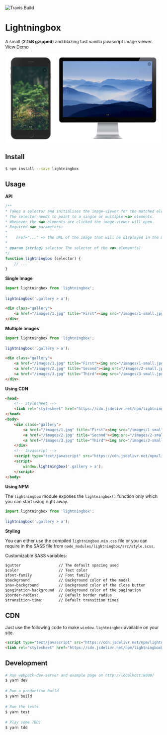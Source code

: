 ![Travis Build](https://travis-ci.org/leventebalogh/lightningbox.svg?branch=master "Travis Build")

# Lightningbox

A small (**2.1kB gzipped**) and blazing fast vanilla javascript image viewer. [View Demo](https://lightningbox.leventebalogh.com)

![Lightningbox - A small and blazing fast vanilla javascript image viewer.](screenshots/screenshot.png "Lightningbox - A small and blazing fast vanilla javascript image viewer.")

## Install
```bash
$ npm install --save lightningbox
```

## Usage
**API**
```javascript
/**
* Takes a selector and initialises the image-viewer for the matched element(s).
* The selector needs to point to a single or multiple <a> elements.
* Whenever the <a> elements are clicked the image-viewer will open.
* Required <a> parameters:
*
*    href="..." => the URL of the image that will be displayed in the modal
*
* @param {string} selector The selector of the <a> element(s)
*/
function lightningbox (selector) {
    // ...
}
```

**Single Image**
```javascript
import lightningbox from 'lightningbox';

lightningbox('.gallery > a');
```
```html
<div class="gallery">
    <a href="/images/1.jpg" title="First"><img src="/images/1-small.jpg" alt="First" /></a>
</div>
```

**Multiple Images**
```javascript
import lightningbox from 'lightningbox';

lightningbox('.gallery > a');
```
```html
<div class="gallery">
    <a href="/images/1.jpg" title="First"><img src="/images/1-small.jpg" alt="First" /></a>
    <a href="/images/2.jpg" title="Second"><img src="/images/2-small.jpg" alt="Second" /></a>
    <a href="/images/3.jpg" title="Third"><img src="/images/3-small.jpg" alt="Third" /></a>
</div>
```

**Using CDN**
```html
<head>
    <!-- Stylesheet -->
    <link rel="stylesheet" href="https://cdn.jsdelivr.net/npm/lightningbox@latest/dist/lightningbox.min.css" />
</head>
<body>
    <div class="gallery">
        <a href="/images/1.jpg" title="First"><img src="/images/1-small.jpg" alt="First" /></a>
        <a href="/images/2.jpg" title="Second"><img src="/images/2-small.jpg" alt="Second" /></a>
        <a href="/images/3.jpg" title="Third"><img src="/images/3-small.jpg" alt="Third" /></a>
    </div>
    <!-- Javascript -->
    <script type="text/javascript" src="https://cdn.jsdelivr.net/npm/lightningbox@latest/dist/lightningbox.min.js"></script>
    <script>
        window.lightningbox('.gallery > a');
    </script>
</body>
```

**Using NPM**

The `lightningbox` module exposes the `lightningbox()` function only which you can start using right away.
```javascript
import lightningbox from 'lightningbox';

lightningbox('.gallery > a');
```

**Styling**

You can either use the compiled `lightningbox.min.css` file or you can require in the SASS file from
`node_modules/lightningbox/src/style.scss`.

Customizable SASS variables:
```
$gutter                 // The default spacing used
$color                  // Text color
$font-family            // Font family
$background             // Background color of the modal
$nav-background         // Background color of the close button
$pagination-background  // Background color of the pagination
$border-radius:         // Default border radius
$transition-time:       // Default transition times
```

## CDN
Just use the following code to make `window.lightningbox` available on your site.
```html
<script type="text/javascript" src="https://cdn.jsdelivr.net/npm/lightningbox@latest/dist/lightningbox.min.js"></script>
<link rel="stylesheet" href="https://cdn.jsdelivr.net/npm/lightningbox@latest/dist/lightningbox.min.css" />
```


## Development
```bash
# Run webpack-dev-server and example page on http://localhost:8080/
$ yarn dev

# Run a production build
$ yarn build

# Run the tests
$ yarn test

# Play some TDD!
$ yarn tdd
```